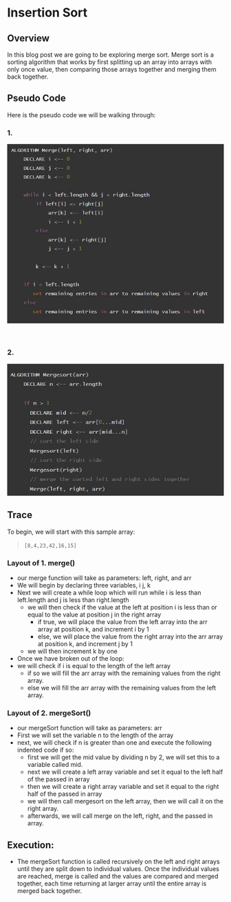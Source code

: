 # Insertion Sort

## Overview

In this blog post we are going to be exploring merge sort. Merge sort is a sorting algorithm that works by first splitting up an array into arrays with only once value, then comparing those arrays together and merging them back together.


## Pseudo Code
Here is the pseudo code we will be walking through:
<br>
### 1.
![Pseudo1](mergePC2.JPG)


<br>

### 2.
![Pseudo](mergePC.JPG)

## Trace

To begin, we will start with this sample array:

> ```[8,4,23,42,16,15]```

### Layout of 1. merge()

- our merge function will take as parameters: left, right, and arr
- We will begin by declaring three variables, i j, k
- Next we will create a while loop which will run while i is less than left.length and j is less than right.length
  - we will then check if the value at the left at position i is less than or equal to the value at position j in the right array
    - if true, we will place the value from the left array into the arr array at position k, and increment i by 1
    - else, we will place the value from the right array into the arr array at position k, and increment j by 1
  - we will then increment k by one
- Once we have broken out of the loop:
- we will check if i is equal to the length of the left array
  - if so we will fill the arr array with the remaining values from the right array.
  - else we will fill the arr array with the remaining values from the left array.

### Layout of 2. mergeSort()

- our mergeSort function will take as parameters: arr
- First we will set the variable n to the length of the array
- next, we will check if n is greater than one and execute the following indented code if so:
  - first we will get the mid value by dividing n by 2, we will set this to a variable called mid.
  - next we will create a left array variable and set it equal to the left half of the passed in array
  - then we will create a right array variable and set it equal to the right half of the passed in array
  - we will then call mergesort on the left array, then we will call it on the right array.
  - afterwards, we will call merge on the left, right, and the passed in array.

## Execution:

- The mergeSort function is called recursively on the left and right arrays until they are split down to individual values. Once the individual values are reached, merge is called and the values are compared and merged together, each time returning at larger array until the entire array is merged back together.